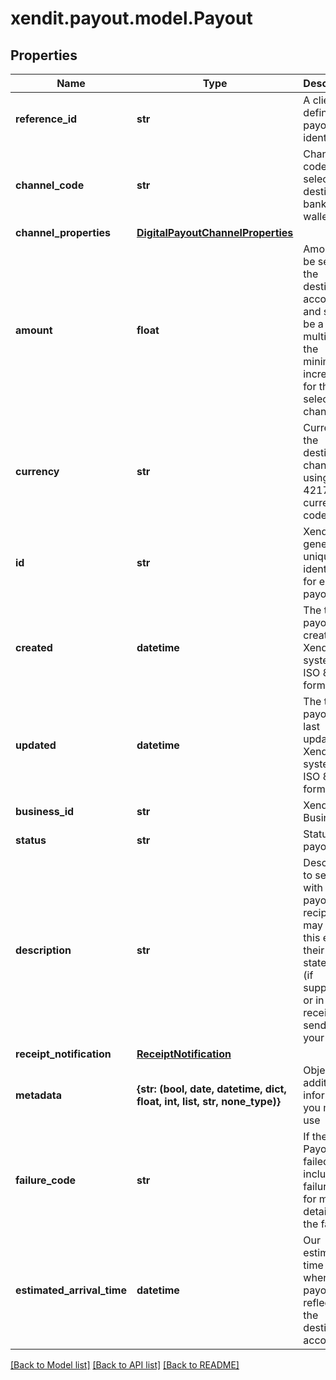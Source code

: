 # xendit.payout.model.Payout


## Properties
| Name | Type | Description | Notes |
| ------------ | ------------- | ------------- | ------------- |
| **reference_id** | **str** | A client defined payout identifier |  |
| **channel_code** | **str** | Channel code of selected destination bank or e-wallet |  |
| **channel_properties** | [**DigitalPayoutChannelProperties**](DigitalPayoutChannelProperties.md) |  |  |
| **amount** | **float** | Amount to be sent to the destination account and should be a multiple of the minimum increment for the selected channel |  |
| **currency** | **str** | Currency of the destination channel using ISO-4217 currency code |  |
| **id** | **str** | Xendit-generated unique identifier for each payout |  |
| **created** | **datetime** | The time payout was created on Xendit&#39;s system, in ISO 8601 format |  |
| **updated** | **datetime** | The time payout was last updated on Xendit&#39;s system, in ISO 8601 format |  |
| **business_id** | **str** | Xendit Business ID |  |
| **status** | **str** | Status of payout |  |
| **description** | **str** | Description to send with the payout, the recipient may see this e.g., in their bank statement (if supported) or in email receipts we send on your behalf | [optional]  |
| **receipt_notification** | [**ReceiptNotification**](ReceiptNotification.md) |  | [optional]  |
| **metadata** | **{str: (bool, date, datetime, dict, float, int, list, str, none_type)}** | Object of additional information you may use | [optional]  |
| **failure_code** | **str** | If the Payout failed, we include a failure code for more details on the failure. | [optional]  |
| **estimated_arrival_time** | **datetime** | Our estimated time on to when your payout is reflected to the destination account | [optional]  |


[[Back to Model list]](../README.md#documentation-for-models) [[Back to API list]](../README.md#documentation-for-api-endpoints) [[Back to README]](../README.md)


